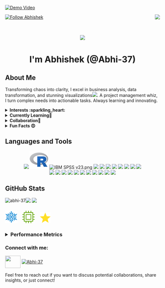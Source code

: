  [![Demo Video](https://firebasestorage.googleapis.com/v0/b/vid-file.appspot.com/o/IMG_0557.png?alt=media&token=dd81f77a-9f52-4231-84a4-4e9da3477aac)](https://firebasestorage.googleapis.com/v0/b/vid-file.appspot.com/o/Final%20Cut.mp4?alt=media&token=14e84a04-fff1-44d6-a5b7-b9efebdad346)

<img align="right" src="https://visitor-badge.laobi.icu/badge?page_id=Abhi-37.Abhi-37" />
<p align="left"> 
  <a href="https://www.linkedin.com/in/abhishek37sp/" target="blank">
    <img src="https://img.shields.io/badge/Follow-Abhishek-%230077B5?style=for-the-badge&logo=linkedin" alt="Follow Abhishek" />
  </a>
</p>

<h1 align="center">
    <img src="https://readme-typing-svg.herokuapp.com/?font=Righteous&size=35&center=true&vCenter=true&width=500&height=70&duration=4000&lines=Hi+There!+👋;" />
</h1>

<h1 align="center">
  I'm Abhishek (@Abhi-37)
</h1>

## About Me 
Transforming chaos into clarity, I excel in business analysis, data transformation, and stunning visualizations<img src="https://firebasestorage.googleapis.com/v0/b/vid-file.appspot.com/o/Developer.gif?alt=media&token=92371d87-0643-46ee-b89b-9f9e179de48d" width="30px">. A project management whiz, I turn complex needs into actionable tasks. Always learning and innovating.

<details>	  
  <summary><b>Interests :sparkling_heart:</b></summary><br>
 
- **Business Analysis & Process Optimization**: Turning chaos into streamlined workflows, one process at a time.
- **Data Transformation**: Converting data from drab to fab, transforming bits into insights.
- **Data Visualization**: Making data look as cool as it is useful with stunning visuals.
- **Data Analysis**: Digging deep into data to unearth those hidden nuggets of wisdom.
- **Data Strategy & Roadmap**: Plotting the course for data success, one strategy at a time.
- **Reporting & Dashboard**: Creating dashboards so insightful, you’ll wonder how you ever lived without them.
</details>

<details>	  
  <summary><b>Currently Learning🌱</b></summary><br>
 
- **Advanced techniques in business analysis and requirements gathering**: Becoming a requirements whisperer, translating client dreams into reality.
- **Mastering the art of turning vague client requirements into actionable tasks**: Decoding client-speak into actionable plans, like a project management Sherlock.
- **Enhancing my skills in project management methodologies like Scrum and Kanban**: Juggling Scrum and Kanban like a project management circus.
- **Exploring the latest trends and tools in data analytics and visualization**: Surfing the data wave with the latest analytics trends and tools.
</details>

<details>	  
  <summary><b>Collaboration💞️</b></summary><br>
 
- **Business process re-engineering and optimization**: Ready to re-engineer your business processes like a tech-savvy MacGyver.
- **ERP system implementation and customization**: Bringing ERP dreams to life, one customization at a time.
- **Data analytics and visualization projects**: Turning data into dazzling visuals and actionable insights.
</details>

<details>	  
  <summary><b>Fun Facts 😍</b></summary><br>
 
- ⚡ Exploring new cuisines, hiking, or tinkering with the latest tech gadgets: **_Foodie, hiker, and gadget geek rolled into one_**.
- 🎧 **_Love listening to music and discovering new genres_**: My playlists are as diverse as my data sets.
- 🎬 Binge-watching movies and TV series: **_Streaming expert, because even data geeks need downtime_**.
- 💻 **_Enjoy exploring and testing new software tools_**: Testing new software tools so you don’t have to—my tech obsession is your gain.
</details>

## Languages and Tools
<div align="center">
    <img src="https://img.icons8.com/color/60/000000/python.png"/>
    <img src="https://raw.githubusercontent.com/github/explore/main/topics/r/r.png" alt="R" width="60" height="60"/>
    <img src="https://upload.wikimedia.org/wikipedia/en/1/1b/IBM_SPSS_v23.png" alt="IBM SPSS v23.png" height="55" width="55">
    <img src="https://img.icons8.com/color/60/000000/power-bi.png"/>
    <img src="https://img.icons8.com/color/60/000000/tableau-software.png"/>
    <img src="https://img.icons8.com/color/60/000000/microsoft-excel-2019.png"/>
    <img src="https://img.icons8.com/color/60/000000/microsoft-office-2019.png"/>
    <img src="https://img.icons8.com/color/60/000000/google-logo.png"/>
    <img src="https://img.icons8.com/color/60/000000/mysql-logo.png"/>
    <img src="https://img.icons8.com/color/55/000000/jira.png"/>
    <img src="https://img.icons8.com/color/60/000000/sap.png"/>
</div>

<div align="center">
    <img src="https://img.shields.io/badge/Python-3776AB?style=flat-square"/>
    <img src="https://img.shields.io/badge/R-276DC3?style=flat-square"/>
    <img src="https://img.shields.io/badge/SPSS-FF0000?style=flat-square"/>
    <img src="https://img.shields.io/badge/PowerBI-F2C811?style=flat-square"/>
    <img src="https://img.shields.io/badge/Tableau-E97627?style=flat-square"/>
    <img src="https://img.shields.io/badge/Excel-217346?style=flat-square"/>
    <img src="https://img.shields.io/badge/Microsoft_Office-D83B01?style=flat-square"/>
    <img src="https://img.shields.io/badge/Google_Suite-4285F4?style=flat-square"/>
    <img src="https://img.shields.io/badge/MySQL-4479A1?style=flat-square"/>
    <img src="https://img.shields.io/badge/Jira-0052CC?style=flat-square"/>
    <img src="https://img.shields.io/badge/SAP-0FAAFF?style=flat-square"/>
</div>

## GitHub Stats
<img width="52%" src="https://github-readme-stats.vercel.app/api?username=Abhi-37&count_private=true&show_icons=true&hide_border=true" />
<img align="left" src="https://github-readme-stats.vercel.app/api/top-langs/?username=Abhi-37&count_private=true&show_icons=true&hide_border=true" alt="abhi-37" />
<img width="48%" src="https://github-readme-streak-stats.herokuapp.com?user=Abhi-37&hide_border=true&dates=478AF0&ring=478AF0&fire=DD2727&currStreakLabel=DD2727"/>  <br>
<h3 align="left">	
<a href='https://archiveprogram.github.com/'><img src='https://raw.githubusercontent.com/acervenky/animated-github-badges/master/assets/acbadge.gif' width='40' height='40'></a> <a href='https://docs.github.com/en/developers'><img src='https://raw.githubusercontent.com/acervenky/animated-github-badges/master/assets/devbadge.gif' width='40' height='40'></a> <a href='https://stars.github.com/'><img src='https://raw.githubusercontent.com/acervenky/animated-github-badges/master/assets/starbadge.gif' width='35' height='35'></a> 
<h3/>

<details>  
   <summary><b>Performance Metrics</b></summary><br>
	
![GitHub metrics](https://metrics.lecoq.io/Abhi-37)  
</details>

<h3 align="left">Connect with me:</h3>
<p align="left">
<a href="https://www.linkedin.com/in/abhishek37sp/" target="blank"><img align="center" src="https://raw.githubusercontent.com/rahuldkjain/github-profile-readme-generator/master/src/images/icons/Social/linked-in-alt.svg" height="40" width="50" /></a> <a href="https://github.com/Abhi-37" target="blank"><img align="center" src="https://raw.githubusercontent.com/rahuldkjain/github-profile-readme-generator/master/src/images/icons/Social/github.svg" alt="Abhi-37" height="40" width="50" /></a>
</p>

Feel free to reach out if you want to discuss potential collaborations, share insights, or just connect!
</h3>



